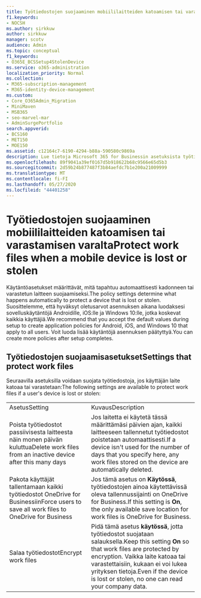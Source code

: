 ```yaml
---
title: Työtiedostojen suojaaminen mobiililaitteiden katoamisen tai varastamisen varalta
f1.keywords:
- NOCSH
ms.author: sirkkuw
author: sirkkuw
manager: scotv
audience: Admin
ms.topic: conceptual
f1_keywords:
- O365E_BCSSetup4StolenDevice
ms.service: o365-administration
localization_priority: Normal
ms.collection:
- M365-subscription-management
- M365-identity-device-management
ms.custom:
- Core_O365Admin_Migration
- MiniMaven
- MSB365
- seo-marvel-mar
- AdminSurgePortfolio
search.appverid:
- BCS160
- MET150
- MOE150
ms.assetid: c12164c7-6190-4294-b88a-590580c9869a
description: Lue tietoja Microsoft 365 for Businessin asetuksista työtiedostojen suojaamiseksi, jos käyttäjän laite katoaa tai varastetaan.
ms.openlocfilehash: 89f9041a39ef0167d5b918622b68c9566e65d5b3
ms.sourcegitcommit: 2d59b24b877487f3b84aefdc7b1e200a21009999
ms.translationtype: MT
ms.contentlocale: fi-FI
ms.lasthandoff: 05/27/2020
ms.locfileid: "44401258"
---
```

# <a name="protect-work-files-when-a-mobile-device-is-lost-or-stolen"></a><span data-ttu-id="56b64-103">Työtiedostojen suojaaminen mobiililaitteiden katoamisen tai varastamisen varalta</span><span class="sxs-lookup"><span data-stu-id="56b64-103">Protect work files when a mobile device is lost or stolen</span></span>

<span data-ttu-id="56b64-104">Käytäntöasetukset määrittävät, mitä tapahtuu automaattisesti kadonneen tai varastetun laitteen suojaamiseksi.</span><span class="sxs-lookup"><span data-stu-id="56b64-104">The policy settings determine what happens automatically to protect a device that is lost or stolen.</span></span> <span data-ttu-id="56b64-105">Suosittelemme, että hyväksyt oletusarvot asennuksen aikana luodaksesi sovelluskäytäntöjä Androidille, iOS:lle ja Windows 10:lle, jotka koskevat kaikkia käyttäjiä.</span><span class="sxs-lookup"><span data-stu-id="56b64-105">We recommend that you accept the default values during setup to create application policies for Android, iOS, and Windows 10 that apply to all users.</span></span> <span data-ttu-id="56b64-106">Voit luoda lisää käytäntöjä asennuksen päätyttyä.</span><span class="sxs-lookup"><span data-stu-id="56b64-106">You can create more policies after setup completes.</span></span>
  
## <a name="settings-that-protect-work-files"></a><span data-ttu-id="56b64-107">Työtiedostojen suojaamisasetukset</span><span class="sxs-lookup"><span data-stu-id="56b64-107">Settings that protect work files</span></span>

<span data-ttu-id="56b64-108">Seuraavilla asetuksilla voidaan suojata työtiedostoja, jos käyttäjän laite katoaa tai varastetaan:</span><span class="sxs-lookup"><span data-stu-id="56b64-108">The following settings are available to protect work files if a user's device is lost or stolen:</span></span>
  
|||
|:-----|:-----|
|<span data-ttu-id="56b64-109">Asetus</span><span class="sxs-lookup"><span data-stu-id="56b64-109">Setting</span></span>  <br/> |<span data-ttu-id="56b64-110">Kuvaus</span><span class="sxs-lookup"><span data-stu-id="56b64-110">Description</span></span>  <br/> |
|<span data-ttu-id="56b64-111">Poista työtiedostot passiivisesta laitteesta näin monen päivän kuluttua</span><span class="sxs-lookup"><span data-stu-id="56b64-111">Delete work files from an inactive device after this many days</span></span>  <br/> |<span data-ttu-id="56b64-112">Jos laitetta ei käytetä tässä määrittämäsi päivien ajan, kaikki laitteeseen tallennetut työtiedostot poistetaan automaattisesti.</span><span class="sxs-lookup"><span data-stu-id="56b64-112">If a device isn't used for the number of days that you specify here, any work files stored on the device are automatically deleted.</span></span>  <br/> |
|<span data-ttu-id="56b64-113">Pakota käyttäjät tallentamaan kaikki työtiedostot OneDrive for Businessiin</span><span class="sxs-lookup"><span data-stu-id="56b64-113">Force users to save all work files to OneDrive for Business</span></span>  <br/> |<span data-ttu-id="56b64-114">Jos tämä asetus on **Käytössä**, työtiedostojen ainoa käytettävissä oleva tallennussijainti on OneDrive for Business.</span><span class="sxs-lookup"><span data-stu-id="56b64-114">If this setting is **On**, the only available save location for work files is OneDrive for Business.</span></span>  <br/> |
|<span data-ttu-id="56b64-115">Salaa työtiedostot</span><span class="sxs-lookup"><span data-stu-id="56b64-115">Encrypt work files</span></span>  <br/> |<span data-ttu-id="56b64-116">Pidä tämä asetus **käytössä**, jotta työtiedostot suojataan salauksella.</span><span class="sxs-lookup"><span data-stu-id="56b64-116">Keep this setting **On** so that work files are protected by encryption.</span></span> <span data-ttu-id="56b64-117">Vaikka laite katoaa tai varastettaisiin, kukaan ei voi lukea yrityksen tietoja.</span><span class="sxs-lookup"><span data-stu-id="56b64-117">Even if the device is lost or stolen, no one can read your company data.</span></span>  <br/> |
   


